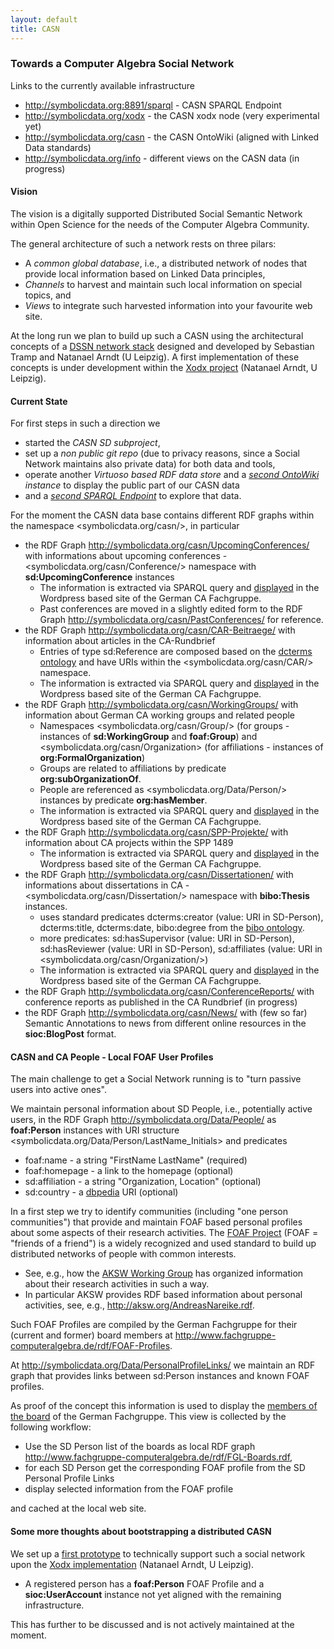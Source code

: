 ```yaml
---
layout: default
title: CASN
---
```


### Towards a Computer Algebra Social Network

Links to the currently available infrastructure

-   <http://symbolicdata.org:8891/sparql> - CASN SPARQL Endpoint
-   <http://symbolicdata.org/xodx> - the CASN xodx node (very experimental yet)
-   <http://symbolicdata.org/casn> - the CASN OntoWiki (aligned with Linked Data standards)
-   <http://symbolicdata.org/info> - different views on the CASN data (in progress)

#### Vision

The vision is a digitally supported Distributed Social Semantic Network within Open Science for the needs of the Computer Algebra Community.

The general architecture of such a network rests on three pilars:

-   A *common global database*, i.e., a distributed network of nodes that provide local information based on Linked Data principles,
-   *Channels* to harvest and maintain such local information on special topics, and
-   *Views* to integrate such harvested information into your favourite web site.

At the long run we plan to build up such a CASN using the architectural concepts of a [DSSN network stack](http://aksw.org/Projects/DSSN.html) designed and developed by Sebastian Tramp and Natanael Arndt (U Leipzig). A first implementation of these concepts is under development within the [Xodx project](http://aksw.org/Projects/Xodx.html) (Natanael Arndt, U Leipzig).

#### Current State

For first steps in such a direction we

-   started the *CASN SD subproject*,
-   set up a *non public git repo* (due to privacy reasons, since a Social Network maintains also private data) for both data and tools,
-   operate another *Virtuoso based RDF data store* and a *[second OntoWiki](http://symbolicdata.org/casn) instance* to display the public part of our CASN data
-   and a *[second SPARQL Endpoint](http://symbolicdata.org:8891/sparql)* to explore that data.

For the moment the CASN data base contains different RDF graphs within the namespace <symbolicdata.org/casn/>, in particular

-   the RDF Graph <http://symbolicdata.org/casn/UpcomingConferences/> with informations about upcoming conferences - <symbolicdata.org/casn/Conference/> namespace with **sd:UpcomingConference** instances
    -   The information is extracted via SPARQL query and [displayed](http://www.fachgruppe-computeralgebra.de/tagungsankuendigungen/) in the Wordpress based site of the German CA Fachgruppe.
    -   Past conferences are moved in a slightly edited form to the RDF Graph <http://symbolicdata.org/casn/PastConferences/> for reference.
-   the RDF Graph <http://symbolicdata.org/casn/CAR-Beitraege/> with information about articles in the CA-Rundbrief
    -   Entries of type sd:Reference are composed based on the [dcterms ontology](http://dublincore.org/documents/dcmi-terms/) and have URIs within the <symbolicdata.org/casn/CAR/> namespace.
    -   The information is extracted via SPARQL query and [displayed](http://www.fachgruppe-computeralgebra.de/rundbrief-beitraege/) in the Wordpress based site of the German CA Fachgruppe.
-   the RDF Graph <http://symbolicdata.org/casn/WorkingGroups/> with information about German CA working groups and related people
    -   Namespaces <symbolicdata.org/casn/Group/> (for groups - instances of **sd:WorkingGroup** and **foaf:Group**) and <symbolicdata.org/casn/Organization> (for affiliations - instances of **org:FormalOrganization**)
    -   Groups are related to affiliations by predicate **org:subOrganizationOf**.
    -   People are referenced as <symbolicdata.org/Data/Person/> instances by predicate **org:hasMember**.
    -   The information is extracted via SPARQL query and [displayed](http://www.fachgruppe-computeralgebra.de/arbeitsgruppen/) in the Wordpress based site of the German CA Fachgruppe.
-   the RDF Graph <http://symbolicdata.org/casn/SPP-Projekte/> with information about CA projects within the SPP 1489
    -   The information is extracted via SPARQL query and [displayed](http://www.fachgruppe-computeralgebra.de/projekte/) in the Wordpress based site of the German CA Fachgruppe.
-   the RDF Graph <http://symbolicdata.org/casn/Dissertationen/> with informations about dissertations in CA - <symbolicdata.org/casn/Dissertation/> namespace with **bibo:Thesis** instances.
    -   uses standard predicates dcterms:creator (value: URI in SD-Person), dcterms:title, dcterms:date, bibo:degree from the [bibo ontology](http://bibliontology.com).
    -   more predicates: sd:hasSupervisor (value: URI in SD-Person), sd:hasReviewer (value: URI in SD-Person), sd:affiliates (value: URI in <symbolicdata.org/casn/Organization/>)
    -   The information is extracted via SPARQL query and [displayed](http://www.fachgruppe-computeralgebra.de/dissertationen/) in the Wordpress based site of the German CA Fachgruppe.
-   the RDF Graph <http://symbolicdata.org/casn/ConferenceReports/> with conference reports as published in the CA Rundbrief (in progress)
-   the RDF Graph <http://symbolicdata.org/casn/News/> with (few so far) Semantic Annotations to news from different online resources in the **sioc:BlogPost** format.

#### CASN and CA People - Local FOAF User Profiles

The main challenge to get a Social Network running is to "turn passive users into active ones".

We maintain personal information about SD People, i.e., potentially active users, in the RDF Graph <http://symbolicdata.org/Data/People/> as **foaf:Person** instances with URI structure <symbolicdata.org/Data/Person/LastName_Initials> and predicates

-   foaf:name - a string "FirstName LastName" (required)
-   foaf:homepage - a link to the homepage (optional)
-   sd:affiliation - a string "Organization, Location" (optional)
-   sd:country - a [dbpedia](http://dbpedia.org) URI (optional)

In a first step we try to identify communities (including "one person communities") that provide and maintain FOAF based personal profiles about some aspects of their research activities. The [FOAF Project](http://www.foaf-project.org/) (FOAF = "friends of a friend") is a widely recognized and used standard to build up distributed networks of people with common interests.

-   See, e.g., how the [AKSW Working Group](http://aksw.org) has organized information about their research activities in such a way.
-   In particular AKSW provides RDF based information about personal activities, see, e.g., <http://aksw.org/AndreasNareike.rdf>.

Such FOAF Profiles are compiled by the German Fachgruppe for their (current and former) board members at <http://www.fachgruppe-computeralgebra.de/rdf/FOAF-Profiles>.

At <http://symbolicdata.org/Data/PersonalProfileLinks/> we maintain an RDF graph that provides links between sd:Person instances and known FOAF profiles.

As proof of the concept this information is used to display the [members of the board](http://www.fachgruppe-computeralgebra.de/fachgruppenleitung/) of the German Fachgruppe. This view is collected by the following workflow:

-   Use the SD Person list of the boards as local RDF graph <http://www.fachgruppe-computeralgebra.de/rdf/FGL-Boards.rdf>,
-   for each SD Person get the corresponding FOAF profile from the SD Personal Profile Links
-   display selected information from the FOAF profile

and cached at the local web site.

#### Some more thoughts about bootstrapping a distributed CASN

We set up a [first prototype](http://symbolicdata.org/xodx) to technically support such a social network upon the [Xodx implementation](http://aksw.org/Projects/Xodx.html) (Natanael Arndt, U Leipzig).

-   A registered person has a **foaf:Person** FOAF Profile and a **sioc:UserAccount** instance not yet aligned with the remaining infrastructure.

This has further to be discussed and is not actively maintained at the moment.
